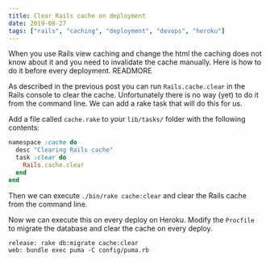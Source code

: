 ```yaml
---
title: Clear Rails cache on deployment
date: 2019-08-27
tags: ["rails", "caching", "deployment", "devops", "heroku"]
---
```


When you use Rails view caching and change the html the caching does not know about it and you need to invalidate the cache manually. Here is how to do it before every deployment. READMORE

As described in the previous post you can run `Rails.cache.clear` in the Rails console to clear the cache. Unfortunately there is no way (yet) to do it from the command line.
We can add a rake task that will do this for us.

Add a file called `cache.rake` to your `lib/tasks/` folder with the following contents:

```ruby
namespace :cache do
  desc "Clearing Rails cache"
  task :clear do
    Rails.cache.clear
  end
end
```

Then we can execute `./bin/rake cache:clear` and clear the Rails cache from the command line.

Now we can execute this on every deploy on Heroku.
Modify the `Procfile` to migrate the database and clear the cache on every deploy.

```
release: rake db:migrate cache:clear
web: bundle exec puma -C config/puma.rb
```